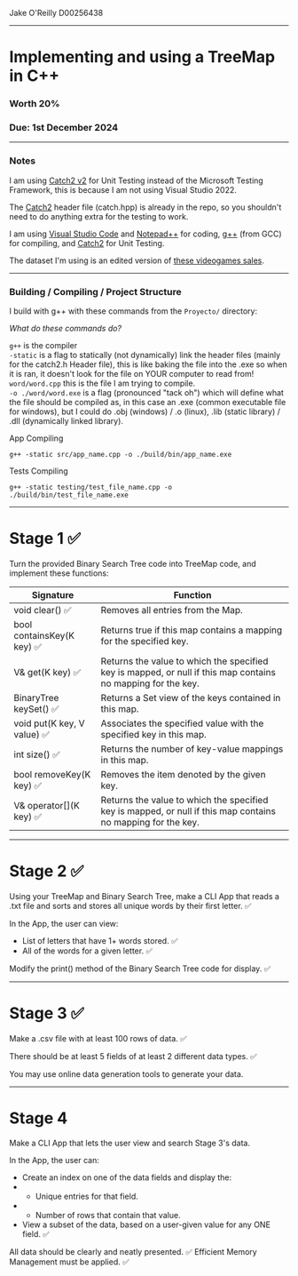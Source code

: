 Jake O'Reilly D00256438

---

# Implementing and using a TreeMap in C++

### Worth 20%

### Due: 1st December 2024

---

### Notes

I am using [Catch2 v2](https://github.com/catchorg/Catch2/blob/v2.x/single_include/catch2/catch.hpp) for Unit Testing instead of the Microsoft Testing Framework, this is because I am not using Visual Studio 2022.

The [Catch2](https://github.com/catchorg/Catch2/blob/v2.x/single_include/catch2/catch.hpp) header file (catch.hpp) is already in the repo, so you shouldn't need to do anything extra for the testing to work.

I am using [Visual Studio Code](https://code.visualstudio.com/) and [Notepad++](https://notepad-plus-plus.org/) for coding, [g++](https://gcc.gnu.org/) (from GCC) for compiling, and [Catch2](https://github.com/catchorg/Catch2/blob/v2.x/single_include/catch2/catch.hpp) for Unit Testing.

The dataset I'm using is an edited version of [these videogames sales](https://www.kaggle.com/datasets/rush4ratio/video-game-sales-with-ratings).

---

### Building / Compiling / Project Structure

I build with g++ with these commands from the ```Proyecto/``` directory:

*What do these commands do?*

```g++``` is the compiler\
```-static``` is a flag to statically (not dynamically) link the header files (mainly for the catch2.h Header file), this is like baking the file into the .exe so when it is ran, it doesn't look for the file on YOUR computer to read from!\
```word/word.cpp``` this is the file I am trying to compile.\
```-o ./word/word.exe``` is a flag (pronounced "tack oh") which will define what the file should be compiled as, in this case an .exe (common executable file for windows), but I could do .obj (windows) / .o (linux), .lib (static library) / .dll (dynamically linked library).

App Compiling
```
g++ -static src/app_name.cpp -o ./build/bin/app_name.exe
```

Tests Compiling
```
g++ -static testing/test_file_name.cpp -o ./build/bin/test_file_name.exe
```

---

# Stage 1 ✅

Turn the provided Binary Search Tree code into TreeMap code, and implement these functions:

| Signature | Function |
| --- | --- |
| void clear() ✅ | Removes all entries from the Map. |
| bool containsKey(K key) ✅ | Returns true if this map contains a mapping for the specified key. |
| V& get(K key) ✅ | Returns the value to which the specified key is mapped, or null if this map contains no mapping for the key. |
| BinaryTree<K> keySet() ✅ | Returns a Set view of the keys contained in this map. |
| void put(K key, V value) ✅ | Associates the specified value with the specified key in this map. |
| int size() ✅ | Returns the number of key-value mappings in this map. |
| bool removeKey(K key) ✅ | Removes the item denoted by the given key. |
| V& operator\[\](K key) ✅ | Returns the value to which the specified key is mapped, or null if this map contains no mapping for the key. |

---

# Stage 2 ✅

Using your TreeMap and Binary Search Tree, make a CLI App that reads a .txt file and sorts and stores all unique words by their first letter. ✅

In the App, the user can view:
- List of letters that have 1+ words stored. ✅
- All of the words for a given letter. ✅

Modify the print() method of the Binary Search Tree code for display. ✅

---

# Stage 3 ✅

Make a .csv file with at least 100 rows of data. ✅

There should be at least 5 fields of at least 2 different data types. ✅

You may use online data generation tools to generate your data.

---

# Stage 4

Make a CLI App that lets the user view and search Stage 3's data.

In the App, the user can:
- Create an index on one of the data fields and display the: 
- - Unique entries for that field.
- - Number of rows that contain that value.
- View a subset of the data, based on a user-given value for any ONE field. ✅

All data should be clearly and neatly presented. ✅
Efficient Memory Management must be applied. ✅